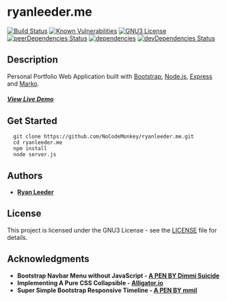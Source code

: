 # ryanleeder.me

[![Build Status][travis-image]][travis-url]
[![Known Vulnerabilities][snyk-image]][snyk-url]
[![GNU3 License](https://img.shields.io/github/license/sjtu-ai-go/libgoboard.svg)](https://github.com/sjtu-ai-go/libgoboard/blob/master/LICENSE)
[![peerDependencies Status](https://david-dm.org/NoCodeMonkey/ryanleeder.me/peer-status.svg)](https://david-dm.org/NoCodeMonkey/ryanleeder.me?type=peer)
[![dependencies](https://david-dm.org/NoCodeMonkey/ryanleeder.me.svg)](https://david-dm.org/NoCodeMonkey/ryanleeder.me)
[![devDependencies Status](https://david-dm.org/NoCodeMonkey/ryanleeder.me/dev-status.svg)](https://david-dm.org/NoCodeMonkey/ryanleeder.me?type=dev)

## Description
Personal Portfolio Web Application built with [Bootstrap](https://getbootstrap.com), [Node.js](https://nodejs.org), [Express](https://expressjs.com) and [Marko](https://markojs.com).

##### [View Live Demo](http://ryanleederme.azurewebsites.net/)

## Get Started

```
  git clone https://github.com/NoCodeMonkey/ryanleeder.me.git
  cd ryanleeder.me
  npm install
  node server.js
```

## Authors

* **[Ryan Leeder](mailto:ryanleeder@gmail.com)** 

## License

This project is licensed under the GNU3 License - see the [LICENSE](LICENSE) file for details.

## Acknowledgments

* **Bootstrap Navbar Menu without JavaScript - [A PEN BY Dimmi Suicide](https://codepen.io/Dimmi/pen/dpEKpP)**
* **Implementing A Pure CSS Collapsible - [Alligator.io](https://alligator.io/css/collapsible/)**
* **Super Simple Bootstrap Responsive Timeline - [A PEN BY mmil](https://codepen.io/mmil/pen/lxvhu)** 

[travis-image]: https://img.shields.io/travis/NoCodeMonkey/ryanleeder.me/master.svg
[travis-url]: https://travis-ci.org/NoCodeMonkey/ryanleeder.me
[snyk-image]: https://snyk.io/test/github/NoCodeMonkey/ryanleeder.me/badge.svg
[snyk-url]: https://snyk.io/test/github/NoCodeMonkey/ryanleeder.me

